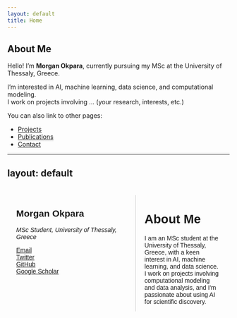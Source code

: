 ```yaml
---
layout: default
title: Home
---
```


## About Me

Hello! I’m **Morgan Okpara**, currently pursuing my MSc at the University of Thessaly, Greece.

I’m interested in AI, machine learning, data science, and computational modeling.  
I work on projects involving ... (your research, interests, etc.)

You can also link to other pages:

- [Projects](projects.md)  
- [Publications](publications.md)  
- [Contact](contact.md)

---
layout: default
---

<div style="display: flex; max-width: 1000px; margin: auto; padding: 20px; font-family: sans-serif;">

  <!-- Left Sidebar -->
  <div style="width: 250px; flex-shrink: 0; padding-right: 20px; border-right: 1px solid #ccc;">
    <h2>Morgan Okpara</h2>
    <p><em>MSc Student, University of Thessaly, Greece</em></p>
    <ul style="list-style: none; padding-left: 0;">
      <li><a href="mailto:your.email@example.com">Email</a></li>
      <li><a href="https://twitter.com/YOUR_HANDLE">Twitter</a></li>
      <li><a href="https://github.com/morganokpara">GitHub</a></li>
      <li><a href="https://scholar.google.com/citations?user=YOUR_ID">Google Scholar</a></li>
    </ul>
  </div>

  <!-- Right Content (Bio) -->
  <div style="padding-left: 20px;">
    <h1>About Me</h1>
    <p>
      I am an MSc student at the University of Thessaly, Greece, with a keen interest in AI, machine learning, and data science.
      I work on projects involving computational modeling and data analysis, and I'm passionate about using AI for scientific discovery.
    </p>
  </div>

</div>
